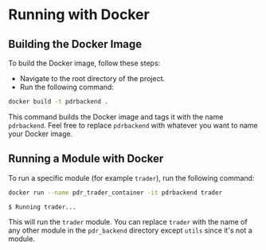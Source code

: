 # Running with Docker

## Building the Docker Image

To build the Docker image, follow these steps:

- Navigate to the root directory of the project.
- Run the following command:

```bash
docker build -t pdrbackend .
```

This command builds the Docker image and tags it with the name `pdrbackend`. Feel free to replace `pdrbackend` with whatever you want to name your Docker image.

## Running a Module with Docker

To run a specific module (for example `trader`), run the following command:

```bash
docker run --name pdr_trader_container -it pdrbackend trader

$ Running trader...
```

This will run the `trader` module. You can replace `trader` with the name of any other module in the `pdr_backend` directory except `utils` since it's not a module.